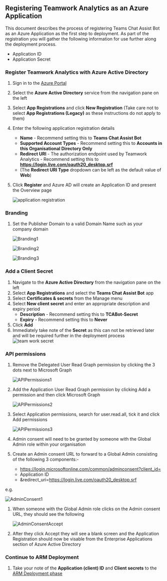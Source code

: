 ## Registering Teamwork Analytics as an Azure Application
This document describes the process of registering Teams Chat Assist Bot as an Azure Application as the first step to deployment.  As part of the registration you will gather the following information for use further along the deployment process.
   * Application ID
   * Application Secret

### Register Teamwork Analytics with Azure Active Directory
1. Sign in to the [Azure Portal](https://azure.portal.com)
1. Select the **Azure Active Directory** service from the navigation pane on the left 
1. Select **App Registrations** and click **New Registration** (Take care not to select **App Registrations (Legacy)** as these instructions do not apply to them)
1. Enter the following application registration details
   * **Name** - Recommend setting this to **Teams Chat Assist Bot**
   * **Supported Account Types** - Recommend setting this to **Accounts in this Organisational Directory Only**
   * **Redirect URI** - The authorization endpoint used by Teamwork Analytics - Recommend setting this to **https://login.live.com/oauth20_desktop.srf**
   * (The **Redirect URI Type** dropdown can be left as the default value of **Web**)
1. Click **Register** and Azure AD will create an Application ID and present the Overview page

   ![application registration](images/applicationRegistration.png)

### Branding
1. Set the Publisher Domain to a valid Domain Name such as your company domain

   ![Branding1](images/Branding1.png)

   ![Branding2](images/Branding2.png)

   ![Branding3](images/Branding3.png)

### Add a Client Secret
1. Navigate to the **Azure Active Directory** from the navigation pane on the left
1. Select **App Registrations** and select the **Teams Chat Assist Bot** app 
1. Select **Certificates & secrets** from the Manage menu
1. Select **New client secret** and enter an appropriate description and expiry period
   * **Description** - Recommend setting this to **TCABot-Secret**
   * **Expiry** - Recommend setting this to **Never**
1. Click **Add**
1. Immediately take note of the **Secret** as this can not be retrieved later and will be required further in the deployment process
![team work secret](images/tcabotSecrets.png)

### API permissions
1. Remove the Delegated User Read Graph permission by clicking the 3 dots next to Microsoft Graph

   ![APIPermissions1](images/APIPermissions1.png)

1. Add the Application User Read Graph permission by clicking Add a permission and then click Microsoft Graph

   ![APIPermissions2](images/APIPermissions2.png)

1. Select Application permissions, search for user.read.all, tick it and click Add permissions

   ![APIPermissions3](images/APIPermissions3.png)

1. Admin consent will need to be granted by someone with the Global Admin role within your organisation

1. Create an Admin consent URL to forward to a Global Admin consisting of the following 3 components:-

   * https://login.microsoftonline.com/common/adminconsent?client_id=
   * Application ID
   * &redirect_uri=https://login.live.com/oauth20_desktop.srf

e.g.

   ![AdminConsent1](images/AdminConsent1.png)

1. When someone with the Global Admin role clicks on the Admin consent URL, they should see the following

   ![AdminConsentAccept](images/AdminConsentAccept.png)

1. After they click Accept they will see a blank screen and the Application Registration should now be visable from the Enterprise Applications section of Azure Active Directory

### Continue to ARM Deployment
1. Take your note of the **Application (client) ID** and **Client secrets** to the [ARM Deployment phase](armdeploy.md)
